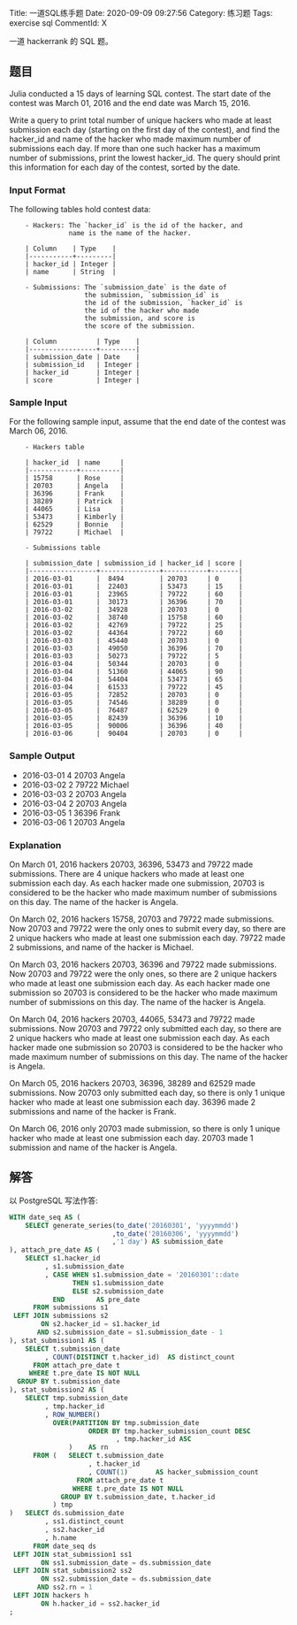 Title: 一道SQL练手题
Date: 2020-09-09 09:27:56
Category: 练习题
Tags: exercise sql
CommentId: X

一道 hackerrank 的 SQL 题。

## 题目

Julia conducted a 15 days of learning SQL contest. The start date of the contest was March 01, 2016 and the end date was March 15, 2016.

<!-- PELICAN_END_SUMMARY -->

Write a query to print total number of unique hackers who made at least submission each day (starting on the first day of the contest), and find the hacker_id and name of the hacker who made maximum number of submissions each day. If more than one such hacker has a maximum number of submissions, print the lowest hacker_id. The query should print this information for each day of the contest, sorted by the date.

### Input Format

The following tables hold contest data:

```vim
    - Hackers: The `hacker_id` is the id of the hacker, and
               name is the name of the hacker.

    | Column    | Type    |
    |-----------+---------|
    | hacker_id | Integer |
    | name      | String  |

    - Submissions: The `submission_date` is the date of
                   the submission, `submission_id` is
                   the id of the submission, `hacker_id` is
                   the id of the hacker who made
                   the submission, and score is
                   the score of the submission.

    | Column          | Type    |
    |-----------------+---------|
    | submission_date | Date    |
    | submission_id   | Integer |
    | hacker_id       | Integer |
    | score           | Integer |
```

### Sample Input

For the following sample input, assume that the end date of the contest was March 06, 2016.

```vim
    - Hackers table

    | hacker_id  | name     |
    |------------+----------|
    | 15758      | Rose     |
    | 20703      | Angela   |
    | 36396      | Frank    |
    | 38289      | Patrick  |
    | 44065      | Lisa     |
    | 53473      | Kimberly |
    | 62529      | Bonnie   |
    | 79722      | Michael  |

    - Submissions table

    | submission_date | submission_id | hacker_id | score |
    |-----------------+---------------+-----------+-------|
    | 2016-03-01      |  8494         | 20703     | 0     |
    | 2016-03-01      |  22403        | 53473     | 15    |
    | 2016-03-01      |  23965        | 79722     | 60    |
    | 2016-03-01      |  30173        | 36396     | 70    |
    | 2016-03-02      |  34928        | 20703     | 0     |
    | 2016-03-02      |  38740        | 15758     | 60    |
    | 2016-03-02      |  42769        | 79722     | 25    |
    | 2016-03-02      |  44364        | 79722     | 60    |
    | 2016-03-03      |  45440        | 20703     | 0     |
    | 2016-03-03      |  49050        | 36396     | 70    |
    | 2016-03-03      |  50273        | 79722     | 5     |
    | 2016-03-04      |  50344        | 20703     | 0     |
    | 2016-03-04      |  51360        | 44065     | 90    |
    | 2016-03-04      |  54404        | 53473     | 65    |
    | 2016-03-04      |  61533        | 79722     | 45    |
    | 2016-03-05      |  72852        | 20703     | 0     |
    | 2016-03-05      |  74546        | 38289     | 0     |
    | 2016-03-05      |  76487        | 62529     | 0     |
    | 2016-03-05      |  82439        | 36396     | 10    |
    | 2016-03-05      |  90006        | 36396     | 40    |
    | 2016-03-06      |  90404        | 20703     | 0     |
```

### Sample Output

- 2016-03-01 4 20703 Angela
- 2016-03-02 2 79722 Michael
- 2016-03-03 2 20703 Angela 
- 2016-03-04 2 20703 Angela 
- 2016-03-05 1 36396 Frank 
- 2016-03-06 1 20703 Angela

### Explanation

On March 01, 2016 hackers 20703, 36396, 53473 and 79722 made submissions. There are 4 unique hackers who made at least one submission each day. As each hacker made one submission, 20703 is considered to be the hacker who made maximum number of submissions on this day. The name of the hacker is Angela.

On March 02, 2016 hackers 15758, 20703 and 79722 made submissions. Now 20703 and 79722 were the only ones to submit every day, so there are 2 unique hackers who made at least one submission each day. 79722 made 2 submissions, and name of the hacker is Michael.

On March 03, 2016 hackers 20703, 36396 and 79722 made submissions. Now 20703 and 79722 were the only ones, so there are 2 unique hackers who made at least one submission each day. As each hacker made one submission so 20703 is considered to be the hacker who made maximum number of submissions on this day. The name of the hacker is Angela.

On March 04, 2016 hackers 20703, 44065, 53473 and 79722 made submissions. Now 20703 and 79722 only submitted each day, so there are 2 unique hackers who made at least one submission each day. As each hacker made one submission so 20703 is considered to be the hacker who made maximum number of submissions on this day. The name of the hacker is Angela.

On March 05, 2016 hackers 20703, 36396, 38289 and 62529 made submissions. Now 20703 only submitted each day, so there is only 1 unique hacker who made at least one submission each day. 36396 made 2 submissions and name of the hacker is Frank.

On March 06, 2016 only 20703 made submission, so there is only 1 unique hacker who made at least one submission each day. 20703 made 1 submission and name of the hacker is Angela.


## 解答

以 PostgreSQL 写法作答:

```sql
WITH date_seq AS ( 
    SELECT generate_series(to_date('20160301', 'yyyymmdd')
                          ,to_date('20160306', 'yyyymmdd')
                          ,'1 day') AS submission_date
), attach_pre_date AS (
    SELECT s1.hacker_id
         , s1.submission_date
         , CASE WHEN s1.submission_date = '20160301'::date
		        THEN s1.submission_date
			    ELSE s2.submission_date
		   END        AS pre_date
      FROM submissions s1
 LEFT JOIN submissions s2
        ON s2.hacker_id = s1.hacker_id
	   AND s2.submission_date = s1.submission_date - 1
), stat_submission1 AS (
    SELECT t.submission_date
         , COUNT(DISTINCT t.hacker_id)  AS distinct_count
      FROM attach_pre_date t
     WHERE t.pre_date IS NOT NULL
  GROUP BY t.submission_date
), stat_submission2 AS ( 
    SELECT tmp.submission_date
         , tmp.hacker_id
         , ROW_NUMBER()
           OVER(PARTITION BY tmp.submission_date
                    ORDER BY tmp.hacker_submission_count DESC
                           , tmp.hacker_id ASC
               )    AS rn
      FROM (   SELECT t.submission_date
                    , t.hacker_id
                    , COUNT(1)       AS hacker_submission_count 
                 FROM attach_pre_date t
                WHERE t.pre_date IS NOT NULL
             GROUP BY t.submission_date, t.hacker_id
           ) tmp
)   SELECT ds.submission_date
         , ss1.distinct_count
         , ss2.hacker_id
         , h.name
      FROM date_seq ds
 LEFT JOIN stat_submission1 ss1
        ON ss1.submission_date = ds.submission_date
 LEFT JOIN stat_submission2 ss2
        ON ss2.submission_date = ds.submission_date
       AND ss2.rn = 1
 LEFT JOIN hackers h
        ON h.hacker_id = ss2.hacker_id
;

```
